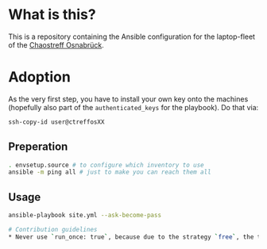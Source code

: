 # What is this?
This is a repository containing the Ansible configuration for the laptop-fleet of the [Chaostreff Osnabrück](https://chaostreff-osnabrueck.de).

# Adoption
As the very first step, you have to install your own key onto the machines (hopefully also part of the `authenticated_keys` for the playbook). Do that via:
```bash
ssh-copy-id user@ctreffosXX
```

## Preperation
```bash
. envsetup.source # to configure which inventory to use
ansible -m ping all # just to make you can reach them all
```

## Usage
```bash
ansible-playbook site.yml --ask-become-pass

# Contribution guidelines
* Never use `run_once: true`, because due to the strategy `free`, the task may be completed multiple times on different hosts, as they may start at different point of time.

